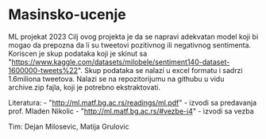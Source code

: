 # Masinsko-ucenje
ML projekat 2023
Cilj ovog projekta je da se napravi adekvatan model koji bi mogao da prepozna da li su tweetovi pozitivnog ili negativnog sentimenta.
Koriscen je skup podataka koji je skinut sa "https://www.kaggle.com/datasets/milobele/sentiment140-dataset-1600000-tweets%22".
Skup podataka se nalazi u excel formatu i sadrzi 1.6miliona tweetova. Nalazi se na repozitorijumu na githubu u vidu archive.zip fajla, koji je potrebno
ekstraktovati.

Literatura: - "http://ml.matf.bg.ac.rs/readings/ml.pdf" - izvodi sa predavanja prof. Mladen Nikolic
	    - "http://ml.matf.bg.ac.rs/#vezbe-i4" - izvodi sa vezba 

Tim: Dejan Milosevic, Matija Grulovic